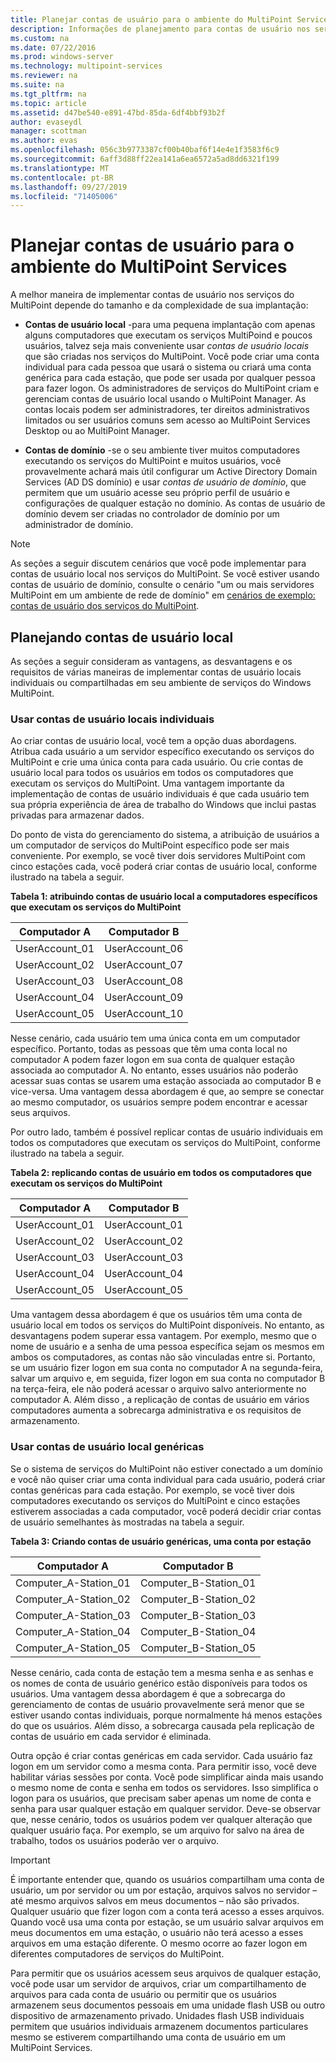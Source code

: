 ```yaml
---
title: Planejar contas de usuário para o ambiente do MultiPoint Services
description: Informações de planejamento para contas de usuário nos serviços do MultiPoint
ms.custom: na
ms.date: 07/22/2016
ms.prod: windows-server
ms.technology: multipoint-services
ms.reviewer: na
ms.suite: na
ms.tgt_pltfrm: na
ms.topic: article
ms.assetid: d47be540-e891-47bd-85da-6df4bbf93b2f
author: evaseydl
manager: scottman
ms.author: evas
ms.openlocfilehash: 056c3b9773387cf00b40baf6f14e4e1f3583f6c9
ms.sourcegitcommit: 6aff3d88ff22ea141a6ea6572a5ad8dd6321f199
ms.translationtype: MT
ms.contentlocale: pt-BR
ms.lasthandoff: 09/27/2019
ms.locfileid: "71405006"
---
```

# <a name="plan-user-accounts-for-your-multipoint-services-environment"></a>Planejar contas de usuário para o ambiente do MultiPoint Services
A melhor maneira de implementar contas de usuário nos serviços do MultiPoint depende do tamanho e da complexidade de sua implantação:  
  
-   **Contas de usuário local** -para uma pequena implantação com apenas alguns computadores que executam os serviços MultiPoind e poucos usuários, talvez seja mais conveniente usar *contas de usuário locais* que são criadas nos serviços do MultiPoint. Você pode criar uma conta individual para cada pessoa que usará o sistema ou criará uma conta genérica para cada estação, que pode ser usada por qualquer pessoa para fazer logon. Os administradores de serviços do MultiPoint criam e gerenciam contas de usuário local usando o MultiPoint Manager. As contas locais podem ser administradores, ter direitos administrativos limitados ou ser usuários comuns sem acesso ao MultiPoint Services Desktop ou ao MultiPoint Manager.  
  
-   **Contas de domínio** -se o seu ambiente tiver muitos computadores executando os serviços do MultiPoint e muitos usuários, você provavelmente achará mais útil configurar um Active Directory Domain Services \(AD DS domínio\) e usar *contas de usuário de domínio*, que permitem que um usuário acesse seu próprio perfil de usuário e configurações de qualquer estação no domínio. As contas de usuário de domínio devem ser criadas no controlador de domínio por um administrador de domínio.  
  
> [!NOTE]  
> As seções a seguir discutem cenários que você pode implementar para contas de usuário local nos serviços do MultiPoint. Se você estiver usando contas de usuário de domínio, consulte o cenário "um ou mais servidores MultiPoint em um ambiente de rede de domínio" em [cenários de exemplo: contas de usuário dos serviços do MultiPoint](Example-scenarios--MultiPoint-Services-user-accounts.md).  
  
## <a name="planning-local-user-accounts"></a>Planejando contas de usuário local  
As seções a seguir consideram as vantagens, as desvantagens e os requisitos de várias maneiras de implementar contas de usuário locais individuais ou compartilhadas em seu ambiente de serviços do Windows MultiPoint.  
  
### <a name="use-individual-local-user-accounts"></a>Usar contas de usuário locais individuais  
Ao criar contas de usuário local, você tem a opção duas abordagens.  Atribua cada usuário a um servidor específico executando os serviços do MultiPoint e crie uma única conta para cada usuário. Ou crie contas de usuário local para todos os usuários em todos os computadores que executam os serviços do MultiPoint. Uma vantagem importante da implementação de contas de usuário individuais é que cada usuário tem sua própria experiência de área de trabalho do Windows que inclui pastas privadas para armazenar dados. 
  
Do ponto de vista do gerenciamento do sistema, a atribuição de usuários a um computador de serviços do MultiPoint específico pode ser mais conveniente. Por exemplo, se você tiver dois servidores MultiPoint com cinco estações cada, você poderá criar contas de usuário local, conforme ilustrado na tabela a seguir.  
  
**Tabela 1: atribuindo contas de usuário local a computadores específicos que executam os serviços do MultiPoint**  
  
|Computador A|Computador B|  
|--------------|--------------|  
|UserAccount_01|UserAccount_06|  
|UserAccount_02|UserAccount_07|  
|UserAccount_03|UserAccount_08|  
|UserAccount_04|UserAccount_09|  
|UserAccount_05|UserAccount_10|  
  
Nesse cenário, cada usuário tem uma única conta em um computador específico. Portanto, todas as pessoas que têm uma conta local no computador A podem fazer logon em sua conta de qualquer estação associada ao computador A. No entanto, esses usuários não poderão acessar suas contas se usarem uma estação associada ao computador B e vice-versa. Uma vantagem dessa abordagem é que, ao sempre se conectar ao mesmo computador, os usuários sempre podem encontrar e acessar seus arquivos.  
  
Por outro lado, também é possível replicar contas de usuário individuais em todos os computadores que executam os serviços do MultiPoint, conforme ilustrado na tabela a seguir.  
  
**Tabela 2: replicando contas de usuário em todos os computadores que executam os serviços do MultiPoint**  
  
|Computador A|Computador B|  
|--------------|--------------|  
|UserAccount_01|UserAccount_01|  
|UserAccount_02|UserAccount_02|  
|UserAccount_03|UserAccount_03|  
|UserAccount_04|UserAccount_04|  
|UserAccount_05|UserAccount_05|  
  
Uma vantagem dessa abordagem é que os usuários têm uma conta de usuário local em todos os serviços do MultiPoint disponíveis. No entanto, as desvantagens podem superar essa vantagem. Por exemplo, mesmo que o nome de usuário e a senha de uma pessoa específica sejam os mesmos em ambos os computadores, as contas não são vinculadas entre si. Portanto, se um usuário fizer logon em sua conta no computador A na segunda-feira, salvar um arquivo e, em seguida, fizer logon em sua conta no computador B na terça-feira, ele não poderá acessar o arquivo salvo anteriormente no computador A. Além disso , a replicação de contas de usuário em vários computadores aumenta a sobrecarga administrativa e os requisitos de armazenamento.  
  
### <a name="use-generic-local-user-accounts"></a>Usar contas de usuário local genéricas  
Se o sistema de serviços do MultiPoint não estiver conectado a um domínio e você não quiser criar uma conta individual para cada usuário, poderá criar contas genéricas para cada estação. Por exemplo, se você tiver dois computadores executando os serviços do MultiPoint e cinco estações estiverem associadas a cada computador, você poderá decidir criar contas de usuário semelhantes às mostradas na tabela a seguir.  
  
**Tabela 3: Criando contas de usuário genéricas, uma conta por estação**  
  
|Computador A|Computador B|  
|--------------|--------------|  
|Computer_A-Station_01|Computer_B-Station_01|  
|Computer_A-Station_02|Computer_B-Station_02|  
|Computer_A-Station_03|Computer_B-Station_03|  
|Computer_A-Station_04|Computer_B-Station_04|  
|Computer_A-Station_05|Computer_B-Station_05|  
  
Nesse cenário, cada conta de estação tem a mesma senha e as senhas e os nomes de conta de usuário genérico estão disponíveis para todos os usuários. Uma vantagem dessa abordagem é que a sobrecarga do gerenciamento de contas de usuário provavelmente será menor que se estiver usando contas individuais, porque normalmente há menos estações do que os usuários. Além disso, a sobrecarga causada pela replicação de contas de usuário em cada servidor é eliminada.  
  
Outra opção é criar contas genéricas em cada servidor. Cada usuário faz logon em um servidor como a mesma conta. Para permitir isso, você deve habilitar várias sessões por conta. Você pode simplificar ainda mais usando o mesmo nome de conta e senha em todos os servidores. Isso simplifica o logon para os usuários, que precisam saber apenas um nome de conta e senha para usar qualquer estação em qualquer servidor. Deve-se observar que, nesse cenário, todos os usuários podem ver qualquer alteração que qualquer usuário faça. Por exemplo, se um arquivo for salvo na área de trabalho, todos os usuários poderão ver o arquivo.  
  
> [!IMPORTANT]  
> É importante entender que, quando os usuários compartilham uma conta de usuário, um por servidor ou um por estação, arquivos salvos no servidor – até mesmo arquivos salvos em meus documentos – não são privados. Qualquer usuário que fizer logon com a conta terá acesso a esses arquivos. Quando você usa uma conta por estação, se um usuário salvar arquivos em meus documentos em uma estação, o usuário não terá acesso a esses arquivos em uma estação diferente. O mesmo ocorre ao fazer logon em diferentes computadores de serviços do MultiPoint.  
  
Para permitir que os usuários acessem seus arquivos de qualquer estação, você pode usar um servidor de arquivos, criar um compartilhamento de arquivos para cada conta de usuário ou permitir que os usuários armazenem seus documentos pessoais em uma unidade flash USB ou outro dispositivo de armazenamento privado. Unidades flash USB individuais permitem que usuários individuais armazenem documentos particulares mesmo se estiverem compartilhando uma conta de usuário em um MultiPoint Services.